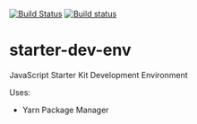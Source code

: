 [![Build Status](https://travis-ci.org/RTSpecialty/starter-dev-env.svg?branch=master)](https://travis-ci.org/RTSpecialty/starter-dev-env)
[![Build status](https://ci.appveyor.com/api/projects/status/2x50pr27ncwax2si?svg=true)](https://ci.appveyor.com/project/jerfowler/starter-dev-env)

# starter-dev-env
JavaScript Starter Kit Development Environment

Uses:

- Yarn Package Manager
